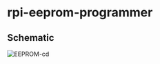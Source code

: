 # rpi-eeprom-programmer

## Schematic
![EEPROM-cd](https://github.com/YashIndane/rpi-eeprom-programmer/assets/53041219/103d337a-7d32-4d6a-84ce-cf473b25e828)
